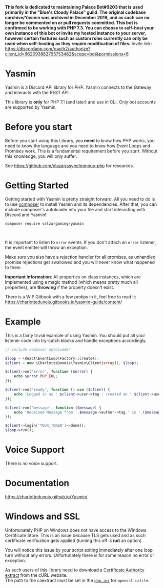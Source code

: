 **This fork is dedicated to maintaining Palace Bot#9203 that is used primarily in the "Blue's Cloudy Palace" guild. The original codebase carchive/Yasmin was archived in December 2019, and as such can no longer be commented on or pull requests committed. This bot is confirmed to be working with PHP 7.3. You can choose to self-host your own instance of this bot or invite my hosted instance to your server, however certain features such as custom roles currently can only be used when self-hosting as they require modification of files.**
Invite link: https://discordapp.com/oauth2/authorize?client_id=662093882795753482&scope=bot&permissions=8



# Yasmin

Yasmin is a Discord API library for PHP. Yasmin connects to the Gateway and interacts with the REST API.

This library is **only** for PHP 7.1 (and later) and use in CLI. Only bot accounts are supported by Yasmin.

# Before you start
Before you start using this Library, you **need** to know how PHP works, you need to know the language and you need to know how Event Loops and Promises work. This is a fundamental requirement before you start. Without this knowledge, you will only suffer.

See https://github.com/elazar/asynchronous-php for resources.

# Getting Started
Getting started with Yasmin is pretty straight forward. All you need to do is to use [composer](https://packagist.org/packages/valzargaming/yasmin) to install Yasmin and its dependencies. After that, you can include composer's autoloader into your file and start interacting with Discord and Yasmin!

```
composer require valzargaming/yasmin
```

<br>

It is important to listen to `error` events. If you don't attach an `error` listener, the event emitter will throw an exception.

Make sure you also have a rejection handler for all promises, as unhandled promise rejections get swallowed and you will never know what happened to them.

**Important Information**: All properties on class instances, which are implemented using a magic method (which means pretty much all properties), are **throwing** if the property doesn't exist.

There is a WIP Gitbook with a few protips in it, feel free to read it: https://charlottedunois.gitbooks.io/yasmin-guide/content/

# Example
This is a fairly trivial example of using Yasmin. You should put all your listener code into try-catch blocks and handle exceptions accordingly.

```php
// Include composer autoloader

$loop = \React\EventLoop\Factory::create();
$client = new \CharlotteDunois\Yasmin\Client(array(), $loop);

$client->on('error', function ($error) {
    echo $error.PHP_EOL;
});

$client->on('ready', function () use ($client) {
    echo 'Logged in as '.$client->user->tag.' created on '.$client->user->createdAt->format('d.m.Y H:i:s').PHP_EOL;
});

$client->on('message', function ($message) {
    echo 'Received Message from '.$message->author->tag.' in '.($message->channel instanceof \CharlotteDunois\Yasmin\Interfaces\DMChannelInterface ? 'DM' : 'channel #'.$message->channel->name ).' with '.$message->attachments->count().' attachment(s) and '.\count($message->embeds).' embed(s)'.PHP_EOL;
});

$client->login('YOUR_TOKEN')->done();
$loop->run();
```

# Voice Support
There is no voice support.

# Documentation
https://charlottedunois.github.io/Yasmin/

# Windows and SSL
Unfortunately PHP on Windows does not have access to the Windows Certificate Store. This is an issue because TLS gets used and as such certificate verification gets applied (turning this off is **not** an option).

You will notice this issue by your script exiting immediately after one loop turn without any errors. Unfortunately there is for some reason no error or exception.

As such users of this library need to download a [Certificate Authority extract](https://curl.haxx.se/docs/caextract.html) from the cURL website.<br>
The path to the caextract must be set in the [`php.ini`](https://secure.php.net/manual/en/openssl.configuration.php) for `openssl.cafile`.

